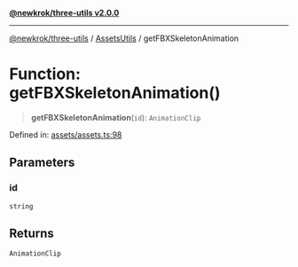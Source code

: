 [**@newkrok/three-utils v2.0.0**](../../../../README.md)

***

[@newkrok/three-utils](../../../../globals.md) / [AssetsUtils](../README.md) / getFBXSkeletonAnimation

# Function: getFBXSkeletonAnimation()

> **getFBXSkeletonAnimation**(`id`): `AnimationClip`

Defined in: [assets/assets.ts:98](https://github.com/NewKrok/three-utils/blob/a38231b899f4eeb8c881d6a9f7248bab4e06755e/src/assets/assets.ts#L98)

## Parameters

### id

`string`

## Returns

`AnimationClip`
